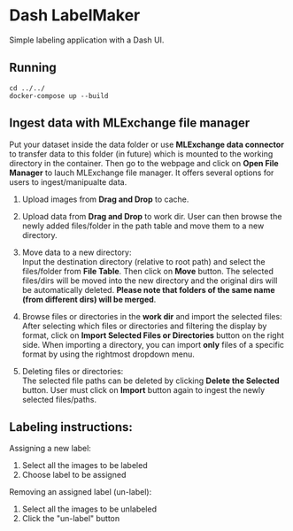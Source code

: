 # Dash LabelMaker

Simple labeling application with a Dash UI.

## Running
```
cd ../../
docker-compose up --build
```

## Ingest data with MLExchange file manager
Put your dataset inside the data folder or use **MLExchange data connector** to transfer data to this folder (in future) which is mounted to the working directory in the container. Then go to the webpage and click on **Open File Manager** to lauch MLExchange file manager. It offers several options for users to ingest/manipualte data.  

1. Upload images from **Drag and Drop** to cache.  

2. Upload data from **Drag and Drop** to work dir. User can then browse the newly added files/folder in the path table and move them to a new directory.  

3. Move data to a new directory:  
Input the destination directory (relative to root path) and select the files/folder from **File Table**. Then click on **Move** button. The selected files/dirs will be moved into the new directory and the original dirs will be automatically deleted.
**Please note that folders of the same name (from different dirs) will be merged**.  

4. Browse files or directories in the **work dir** and import the selected files:   
After selecting which files or directories and filtering the display by format, click on **Import Selected Files or Directories** button on the right side. When importing a directory, you can import **only** files of a specific format by using the rightmost dropdown menu.  

5. Deleting files or directories:   
The selected file paths can be deleted by clicking **Delete the Selected** button. User must click on **Import** button again to ingest the newly selected files/paths. 


## Labeling instructions:

Assigning a new label:  
1. Select all the images to be labeled  
2. Choose label to be assigned  

Removing an assigned label (un-label):  
1. Select all the images to be unlabeled  
2. Click the "un-label" button

